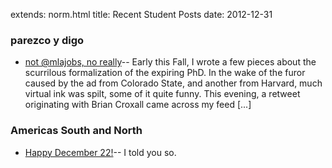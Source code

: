 extends: norm.html
title: Recent Student Posts
date: 2012-12-31


### parezco y digo
*  [not @mlajobs, no really](http://parezcoydigo.wordpress.com/2012/12/17/not-mlajobs-no-really/)-- Early this Fall, I wrote a few pieces about the scurrilous formalization of the expiring PhD. In the wake of the furor caused by the ad from Colorado State, and another from Harvard, much virtual ink was spilt, some of it quite funny. This evening, a retweet originating with Brian Croxall came across my feed [...]<img alt="" border="0" height="1" src="http://stats.wordpress.com/b.gif?host=parezcoydigo.wordpress.com&#038;blog=3594723&#038;post=894&#038;subd=parezcoydigo&#038;ref=&#038;feed=1" width="1" />

### Americas South and North
*  [Happy December 22!](http://americasouthandnorth.wordpress.com/2012/12/22/happy-december-22/)-- I told you so.<img alt="" border="0" height="1" src="http://stats.wordpress.com/b.gif?host=americasouthandnorth.wordpress.com&#038;blog=25234950&#038;post=2947&#038;subd=americasouthandnorth&#038;ref=&#038;feed=1" width="1" />

